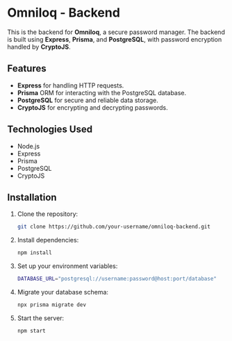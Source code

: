 # Omniloq - Backend

This is the backend for **Omniloq**, a secure password manager. The backend is built using **Express**, **Prisma**, and **PostgreSQL**, with password encryption handled by **CryptoJS**.

## Features

- **Express** for handling HTTP requests.
- **Prisma** ORM for interacting with the PostgreSQL database.
- **PostgreSQL** for secure and reliable data storage.
- **CryptoJS** for encrypting and decrypting passwords.

## Technologies Used

- Node.js
- Express
- Prisma
- PostgreSQL
- CryptoJS

## Installation

1. Clone the repository:

   ```bash
   git clone https://github.com/your-username/omniloq-backend.git
   ```

2. Install dependencies:

   ```bash
   npm install
   ```

3. Set up your environment variables:

   ```bash
   DATABASE_URL="postgresql://username:password@host:port/database"
   ```

4. Migrate your database schema:

   ```bash
   npx prisma migrate dev
   ```

5. Start the server:

   ```bash
   npm start
   ```
